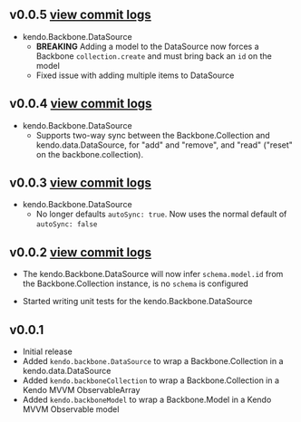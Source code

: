 ## v0.0.5 [view commit logs](https://github.com/kendo-labs/kendo-backbone/compare/v0.0.4...v0.0.5)

* kendo.Backbone.DataSource
  * **BREAKING** Adding a model to the DataSource now forces a Backbone `collection.create` and must bring back an `id` on the model
  * Fixed issue with adding multiple items to DataSource

## v0.0.4 [view commit logs](https://github.com/kendo-labs/kendo-backbone/compare/v0.0.3...v0.0.4)

* kendo.Backbone.DataSource
  * Supports two-way sync between the Backbone.Collection and
    kendo.data.DataSource, for "add" and "remove", and "read" ("reset" on the backbone.collection).

## v0.0.3 [view commit logs](https://github.com/kendo-labs/kendo-backbone/compare/v0.0.2...v0.0.3)

* kendo.Backbone.DataSource
  * No longer defaults `autoSync: true`. Now uses the normal default of `autoSync: false`

## v0.0.2 [view commit logs](https://github.com/kendo-labs/kendo-backbone/compare/v0.0.1...v0.0.2)

* The kendo.Backbone.DataSource will now infer `schema.model.id` from the
  Backbone.Collection instance, is no `schema` is configured

* Started writing unit tests for the kendo.Backbone.DataSource

## v0.0.1

* Initial release
* Added `kendo.backbone.DataSource` to wrap a Backbone.Collection in a
  kendo.data.DataSource
* Added `kendo.backboneCollection` to wrap a Backbone.Collection in a Kendo
  MVVM ObservableArray
* Added `kendo.backboneModel` to wrap a Backbone.Model in a Kendo MVVM
  Observable model
